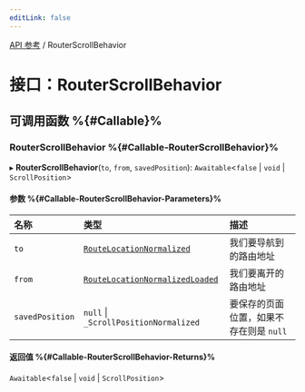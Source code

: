 ```yaml
---
editLink: false
---
```


[API 参考](../index.md) / RouterScrollBehavior

# 接口：RouterScrollBehavior

## 可调用函数 %{#Callable}%

### RouterScrollBehavior %{#Callable-RouterScrollBehavior}%

▸ **RouterScrollBehavior**(`to`, `from`, `savedPosition`): `Awaitable`<``false`` \| `void` \| `ScrollPosition`\>

#### 参数 %{#Callable-RouterScrollBehavior-Parameters}%

| 名称 | 类型 | 描述 |
| :------ | :------ | :------ |
| `to` | [`RouteLocationNormalized`](RouteLocationNormalized.md) | 我们要导航到的路由地址 |
| `from` | [`RouteLocationNormalizedLoaded`](RouteLocationNormalizedLoaded.md) | 我们要离开的路由地址 |
| `savedPosition` | ``null`` \| `_ScrollPositionNormalized` | 要保存的页面位置，如果不存在则是 `null` |

#### 返回值 %{#Callable-RouterScrollBehavior-Returns}%

`Awaitable`<``false`` \| `void` \| `ScrollPosition`\>
